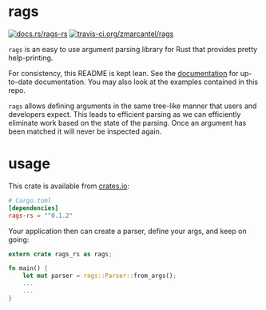 rags
=========

[![docs.rs/rags-rs](https://docs.rs/rags-rs/badge.svg)](https://docs.rs/rags-rs)
[![travis-ci.org/zmarcantel/rags](https://api.travis-ci.org/zmarcantel/rags.svg?branch=master)](travis-ci.org/zmarcantel/rags)

`rags` is an easy to use argument parsing library for Rust that provides pretty help-printing.

For consistency, this README is kept lean. See the [documentation](https://docs.rs/rags-rs) for
up-to-date documentation. You may also look at the examples contained in this repo.

`rags` allows defining arguments in the same tree-like manner that users and developers expect.
This leads to efficient parsing as we can efficiently eliminate work based on the state of the
parsing. Once an argument has been matched it will never be inspected again.


usage
===========

This crate is available from [crates.io](https://crates.io/crates/rags-rs):

```toml
# Cargo.toml
[dependencies]
rags-rs = "^0.1.2"
```

Your application then can create a parser, define your args, and keep on going:

```rust
extern crate rags_rs as rags;

fn main() {
    let mut parser = rags::Parser::from_args();
    ...
    ...
}
```
